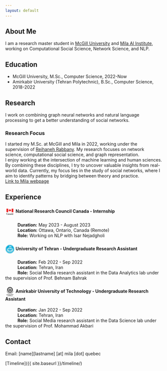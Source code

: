 ```yaml
---
layout: default
---
```


## About Me
I am a research master student in [McGill University](https://www.mcgill.ca/) and [Mila AI Institute](https://mila.quebec/en/), working on Computational Social Science, Network Science, and NLP.

## Education
- McGill University, M.Sc., Computer Science, 2022-Now
- Amirkabir University (Tehran Polytechnic), B.Sc., Computer Science, 2018-2022

## Research
I work on combining graph neural networks and natural language processing to get a better understanding of social networks.

### Research Focus
I started my M.Sc. at McGill and Mila in 2022, working under the supervision of [Reihaneh Rabbany](http://www.reirab.com/). My research focuses on network science, computational social science, and graph representation.  
I enjoy working at the intersection of machine learning and human sciences. By combining these disciplines, I try to uncover valuable insights from real-world data. Currently, my focus lies in the study of social networks, where I aim to identify patterns by bridging between theory and practice.  
[Link to Mila webpage](https://mila.quebec/en/person/sahar-omidi-shayegan/)

## Experience
#### <img src="figs/nrc_logo.jpeg" alt="NRC Logo" style="width: 30px; height: 30px; vertical-align: middle;"> National Research Council Canada - Internship  
&nbsp;&nbsp;&nbsp;&nbsp;&nbsp;&nbsp;&nbsp;&nbsp;&nbsp; **Duration:** May 2023 - August 2023  
&nbsp;&nbsp;&nbsp;&nbsp;&nbsp;&nbsp;&nbsp;&nbsp;&nbsp; **Location:** Ottawa, Ontario, Canada (Remote)  
&nbsp;&nbsp;&nbsp;&nbsp;&nbsp;&nbsp;&nbsp;&nbsp;&nbsp; **Role:** Working on NLP with Isar Nejadgholi


#### <img src="figs/ut_logo.jpeg" alt="UT Logo" style="width: 30px; height: 30px; vertical-align: middle;"> University of Tehran - Undergraduate Research Assistant  
&nbsp;&nbsp;&nbsp;&nbsp;&nbsp;&nbsp;&nbsp;&nbsp;&nbsp; **Duration:** Feb 2022 - Sep 2022  
&nbsp;&nbsp;&nbsp;&nbsp;&nbsp;&nbsp;&nbsp;&nbsp;&nbsp; **Location:** Tehran, Iran  
&nbsp;&nbsp;&nbsp;&nbsp;&nbsp;&nbsp;&nbsp;&nbsp;&nbsp; **Role:** Social Media research assistant in the Data Analytics lab under the supervision of Prof. Behnam Bahrak  

#### <img src="figs/aut_logo.jpeg" alt="AUT Logo" style="width: 30px; height: 30px; vertical-align: middle;"> Amirkabir University of Technology - Undergraduate Research Assistant  
&nbsp;&nbsp;&nbsp;&nbsp;&nbsp;&nbsp;&nbsp;&nbsp;&nbsp; **Duration:** Jan 2022 - Sep 2022  
&nbsp;&nbsp;&nbsp;&nbsp;&nbsp;&nbsp;&nbsp;&nbsp;&nbsp; **Location:** Tehran, Iran  
&nbsp;&nbsp;&nbsp;&nbsp;&nbsp;&nbsp;&nbsp;&nbsp;&nbsp; **Role:** Social Media research assistant in the Data Science lab under the supervision of Prof. Mohammad Akbari  

## Contact
Email: [name][lastname] [at] mila [dot] quebec


[Timeline]({{ site.baseurl }}/timeline/)
